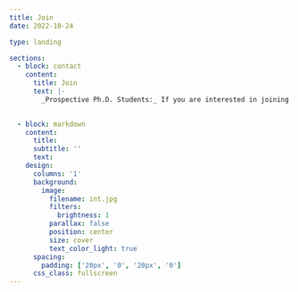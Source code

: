 ```yaml
---
title: Join
date: 2022-10-24

type: landing

sections:
  - block: contact
    content:
      title: Join
      text: |-
        _Prospective Ph.D. Students:_ If you are interested in joining my lab as a Ph.D. student in fall 2024, please mention my name in your application to Rice CS, and email me your CV, transcripts, and any other documents that can help describe your background. More information in this link. Due to the high volume of emails, I may not be able to respond to everyone. However, I will carefully read every application once you submit to the Rice system. <br>_Projects for Undergraduate and Master Students_: Research projects for Undergraduate and Master students are available. If you are a Rice student and interested in working in my lab, please send me an email with your CV and transcripts. The minimum training time is 6 months.
      

  - block: markdown
    content:
      title:
      subtitle: ''
      text:
    design:
      columns: '1'
      background:
        image: 
          filename: int.jpg
          filters:
            brightness: 1
          parallax: false
          position: center
          size: cover
          text_color_light: true
      spacing:
        padding: ['20px', '0', '20px', '0']
      css_class: fullscreen
---
```


